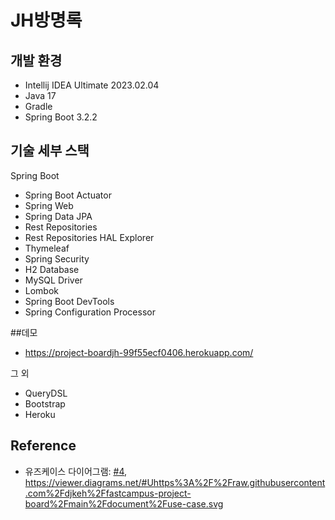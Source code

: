 # JH방명록

## 개발 환경

* Intellij IDEA Ultimate 2023.02.04
* Java 17
* Gradle
* Spring Boot 3.2.2

## 기술 세부 스택

Spring Boot

* Spring Boot Actuator
* Spring Web
* Spring Data JPA
* Rest Repositories
* Rest Repositories HAL Explorer
* Thymeleaf
* Spring Security
* H2 Database
* MySQL Driver
* Lombok
* Spring Boot DevTools
* Spring Configuration Processor

##데모
* https://project-boardjh-99f55ecf0406.herokuapp.com/

그 외

* QueryDSL
* Bootstrap
* Heroku
  
## Reference

* 유즈케이스 다이어그램: [#4](https://github.com/hoonssss/board/issues/4),
  https://viewer.diagrams.net/#Uhttps%3A%2F%2Fraw.githubusercontent.com%2Fdjkeh%2Ffastcampus-project-board%2Fmain%2Fdocument%2Fuse-case.svg
